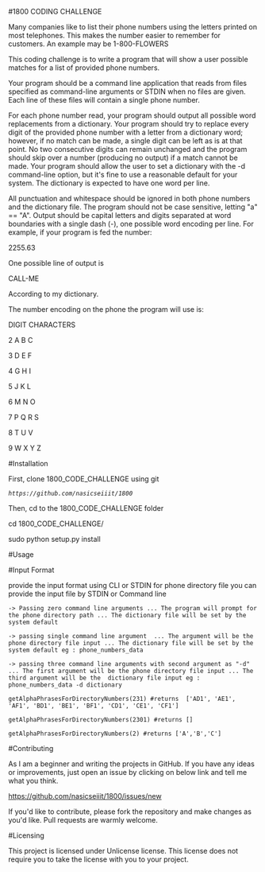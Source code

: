 #1800 CODING CHALLENGE


Many companies like to list their phone numbers using the letters printed on most
telephones. This makes the number easier to remember for customers. An example may
be 1-800-FLOWERS

This coding challenge is to write a program that will show a user possible matches for a list
of provided phone numbers.

Your program should be a command line application that reads from files specified as
command-line arguments or STDIN when no files are given. Each line of these files will
contain a single phone number.

For each phone number read, your program should output all possible word replacements
from a dictionary. Your program should try to replace every digit of the provided phone
number with a letter from a dictionary word; however, if no match can be made, a single
digit can be left as is at that point. No two consecutive digits can remain unchanged and
the program should skip over a number (producing no output) if a match cannot be made.
Your program should allow the user to set a dictionary with the -d command-line option,
but it's fine to use a reasonable default for your system. The dictionary is expected to have
one word per line.

All punctuation and whitespace should be ignored in both phone numbers and the
dictionary file. The program should not be case sensitive, letting "a" == "A". Output should
be capital letters and digits separated at word boundaries with a single dash (-), one
possible word encoding per line. For example, if your program is fed the number:

2255.63

One possible line of output is

CALL-ME

According to my dictionary.

The number encoding on the phone the program will use is:

DIGIT CHARACTERS

2 A B C

3 D E F

4 G H I

5 J K L

6 M N O

7 P Q R S

8 T U V

9 W X Y Z


#Installation

First, clone 1800_CODE_CHALLENGE using git

_`https://github.com/nasicseiiit/1800`_

Then, cd to the 1800_CODE_CHALLENGE folder 

 cd 1800_CODE_CHALLENGE/
 
 sudo python setup.py install

#Usage

#Input Format

provide the input format using CLI or STDIN
for phone directory file you can provide the input file by STDIN or Command line

`-> Passing zero command line arguments
    ... The program will prompt for the phone directory path
    ... The dictionary file will be set by the system default`
     
`-> passing single command line argument 
    ... The argument will be the phone directory file input
    ... The dictionary file will be set by the system default
    eg : phone_numbers_data`
    
`-> passing three command line arguments with second argument as "-d"
    ... The first argument will be the phone directory file input
    ... The third argument will be the  dictionary file input
    eg : phone_numbers_data -d dictionary`

`getAlphaPhrasesForDirectoryNumbers(231) #returns  ['AD1', 'AE1', 'AF1', 'BD1', 'BE1', 'BF1', 'CD1', 'CE1', 'CF1']` 

`getAlphaPhrasesForDirectoryNumbers(2301) #returns []`
 
`getAlphaPhrasesForDirectoryNumbers(2) #returns ['A','B','C']` 

#Contributing

As I am a beginner and writing the projects in GitHub. 
If you have any ideas or improvements, just open an issue by clicking on below link and tell me what you think.

https://github.com/nasicseiiit/1800/issues/new

If you'd like to contribute, please fork the repository and make changes as you'd like. Pull requests are warmly welcome.

#Licensing

This project is licensed under Unlicense license. This license does not require you to take the license with you to your project. 
